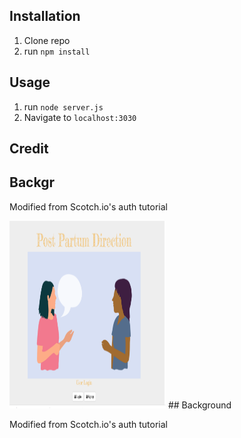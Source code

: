 ## Installation

1. Clone repo
2. run `npm install`

## Usage

1. run `node server.js`
2. Navigate to `localhost:3030`

## Credit
## Backgr

Modified from Scotch.io's auth tutorial

<img src="public/img/ppd.png" alt="project example" width="250" height="300">
## Background

Modified from Scotch.io's auth tutorial